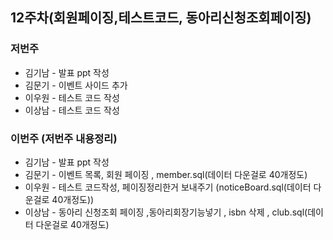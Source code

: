 ## 12주차(회원페이징,테스트코드, 동아리신청조회페이징)

### 저번주
* 김기남 - 발표 ppt 작성
* 김문기 - 이벤트 사이드 추가
* 이우원 - 테스트 코드 작성
* 이상남 - 테스트 코드 작성

### 이번주 (저번주 내용정리)
* 김기남 - 발표 ppt 작성
* 김문기 - 이벤트 목록, 회원 페이징 , member.sql(데이터 다운걸로 40개정도)
* 이우원 - 테스트 코드작성, 페이징정리한거 보내주기  (noticeBoard.sql(데이터 다운걸로 40개정도))
* 이상남 - 동아리 신청조회 페이징 ,동아리회장기능넣기 , isbn 삭제 , club.sql(데이터 다운걸로 40개정도)